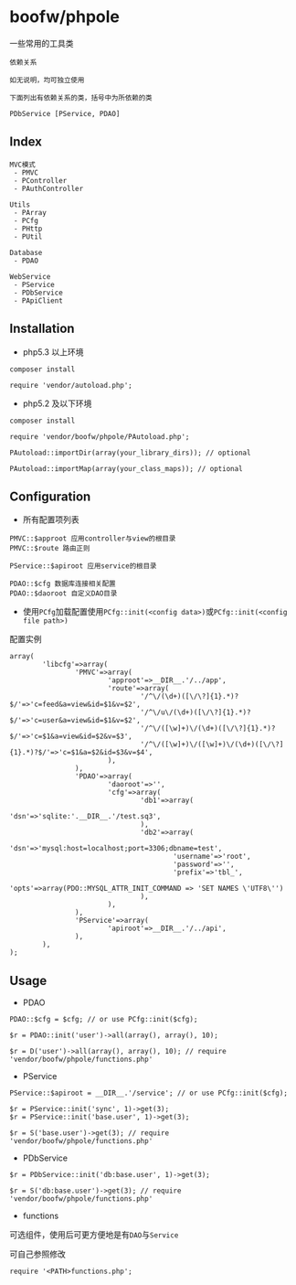 boofw/phpole
=============

一些常用的工具类

```
依赖关系

如无说明，均可独立使用

下面列出有依赖关系的类，括号中为所依赖的类

PDbService [PService, PDAO]
```

Index
--------

```
MVC模式
 - PMVC
 - PController
 - PAuthController

Utils
 - PArray
 - PCfg
 - PHttp
 - PUtil

Database
 - PDAO

WebService
 - PService
 - PDbService
 - PApiClient
```

Installation
--------------

* php5.3 以上环境

```
composer install

require 'vendor/autoload.php';
```

* php5.2 及以下环境

```
composer install

require 'vendor/boofw/phpole/PAutoload.php';

PAutoload::importDir(array(your_library_dirs)); // optional

PAutoload::importMap(array(your_class_maps)); // optional
```

Configuration
---------------

* 所有配置项列表

```
PMVC::$approot 应用controller与view的根目录
PMVC::$route 路由正则

PService::$apiroot 应用service的根目录

PDAO::$cfg 数据库连接相关配置
PDAO::$daoroot 自定义DAO目录
```

* 使用`PCfg`加载配置使用`PCfg::init(<config data>)`或`PCfg::init(<config file path>)`

配置实例

```
array(
		'libcfg'=>array(
				'PMVC'=>array(
						'approot'=>__DIR__.'/../app',
						'route'=>array(
								'/^\/(\d+)([\/\?]{1}.*)?$/'=>'c=feed&a=view&id=$1&v=$2',
								'/^\/u\/(\d+)([\/\?]{1}.*)?$/'=>'c=user&a=view&id=$1&v=$2',
								'/^\/([\w]+)\/(\d+)([\/\?]{1}.*)?$/'=>'c=$1&a=view&id=$2&v=$3',
								'/^\/([\w]+)\/([\w]+)\/(\d+)([\/\?]{1}.*)?$/'=>'c=$1&a=$2&id=$3&v=$4',
						),
				),
				'PDAO'=>array(
						'daoroot'=>'',
						'cfg'=>array(
								'db1'=>array(
										'dsn'=>'sqlite:'.__DIR__.'/test.sq3',
								),
								'db2'=>array(
										'dsn'=>'mysql:host=localhost;port=3306;dbname=test',
										'username'=>'root',
										'password'=>'',
										'prefix'=>'tbl_',
										'opts'=>array(PDO::MYSQL_ATTR_INIT_COMMAND => 'SET NAMES \'UTF8\'')
								),
						),
				),
				'PService'=>array(
						'apiroot'=>__DIR__.'/../api',
				),
		),
);
``` 

Usage
----------

* PDAO

```
PDAO::$cfg = $cfg; // or use PCfg::init($cfg);

$r = PDAO::init('user')->all(array(), array(), 10);

$r = D('user')->all(array(), array(), 10); // require 'vendor/boofw/phpole/functions.php'
```

* PService

```
PService::$apiroot = __DIR__.'/service'; // or use PCfg::init($cfg);

$r = PService::init('sync', 1)->get(3);
$r = PService::init('base.user', 1)->get(3);

$r = S('base.user')->get(3); // require 'vendor/boofw/phpole/functions.php'
```

* PDbService

```
$r = PDbService::init('db:base.user', 1)->get(3);

$r = S('db:base.user')->get(3); // require 'vendor/boofw/phpole/functions.php'
```

* functions

可选组件，使用后可更方便地是有`DAO`与`Service`

可自己参照修改

```
require '<PATH>functions.php';
```
